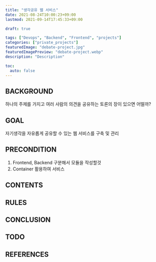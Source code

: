 ```yaml
---
title: "생각공유 웹 서비스"
date: 2021-08-24T10:00:23+09:00
lastmod: 2021-09-14T17:45:33+09:00

draft: true

tags: ["Devops", "Backend", "Frontend", "projects"]
categories: ["private_projects"]
featuredImage: "debate-project.jpg"
featuredImagePreview: "debate-project.webp"
description: "Description"

toc:
  auto: false
---
```


<!--more-->

## BACKGROUND

하나의 주제를 가지고 여러 사람의 의견을 공유하는 토론의 장이 있으면 어떨까?

## GOAL

자기생각을 자유롭게 공유할 수 있는 웹 서비스를 구축 및 관리

## PRECONDITION

1. Frontend, Backend 구분해서 모듈을 작성할것
2. Container 활용하여 서비스

## CONTENTS

## RULES

## CONCLUSION

## TODO

## REFERENCES
